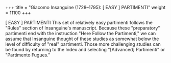+++
title = "Giacomo Insanguine (1728–1795): [ EASY ] PARTIMENTI"
weight = 11100
+++

[ EASY ] PARTIMENTI
This set of relatively easy partimenti follows the "Rules" section of Insanguine's manuscript. Because these "preparatory" partimenti end with the instruction "Here Follow the Partimenti," we can assume that Insanguine thought of these studies as somewhat below the level of difficulty of "real" partimenti. Those more challenging studies can be found by returning to the Index and selecting "[Advanced] Partimenti" or "Partimento Fugues."
